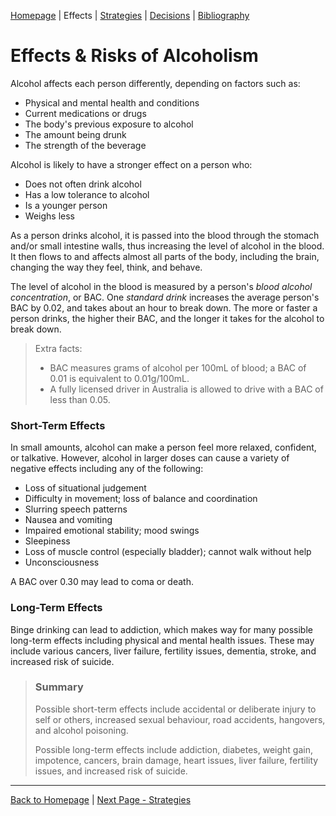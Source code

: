 <!--
	Tab 2: Explain the effects and risks associated with the drug or alcohol – both long and short term. Effects will mainly focus on the individual under the influence of the drug or alcohol, but may also include family, friends, and the wider community. 
-->

[Homepage](README.md) | Effects | [Strategies](3_Strategies.md) | [Decisions](4_Decisions.md) | [Bibliography](5_Bibliography.md)

# Effects & Risks of Alcoholism

Alcohol affects each person differently, depending on factors such as:

- Physical and mental health and conditions
- Current medications or drugs
- The body's previous exposure to alcohol
- The amount being drunk
- The strength of the beverage

Alcohol is likely to have a stronger effect on a person who:

- Does not often drink alcohol
- Has a low tolerance to alcohol
- Is a younger person
- Weighs less

As a person drinks alcohol, it is passed into the blood through the stomach and/or small intestine walls, thus increasing the level of alcohol in the blood. It then flows to and affects almost all parts of the body, including the brain, changing the way they feel, think, and behave.

The level of alcohol in the blood is measured by a person's *blood alcohol concentration*, or BAC. One *standard drink* increases the average person's BAC by 0.02, and takes about an hour to break down. The more or faster a person drinks, the higher their BAC, and the longer it takes for the alcohol to break down.

> Extra facts:
> - BAC measures grams of alcohol per 100mL of blood; a BAC of 0.01 is equivalent to 0.01g/100mL.
> - A fully licensed driver in Australia is allowed to drive with a BAC of less than 0.05.

### Short-Term Effects

In small amounts, alcohol can make a person feel more relaxed, confident, or talkative. However, alcohol in larger doses can cause a variety of negative effects including any of the following:

- Loss of situational judgement
- Difficulty in movement; loss of balance and coordination
- Slurring speech patterns
- Nausea and vomiting
- Impaired emotional stability; mood swings
- Sleepiness
- Loss of muscle control (especially bladder); cannot walk without help
- Unconsciousness

A BAC over 0.30 may lead to coma or death.

### Long-Term Effects

Binge drinking can lead to addiction, which makes way for many possible long-term effects including physical and mental health issues. These may include various cancers, liver failure, fertility issues, dementia, stroke, and increased risk of suicide.

> ### Summary
>
> Possible short-term effects include accidental or deliberate injury to self or others, increased sexual behaviour, road accidents, hangovers, and alcohol poisoning.
>
> Possible long-term effects include addiction, diabetes, weight gain, impotence, cancers, brain damage, heart issues, liver failure, fertility issues, and increased risk of suicide.

---

[Back to Homepage](README.md) | [Next Page - Strategies](3_Strategies.md)

